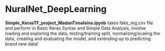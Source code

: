 # NuralNet_DeepLearning

**Simple_KerasTF_project_MadanTimalsina.ipynb** takes fake_reg.csv file and perform \n
Basic Keras Syntax and Simple Data Analysis, involve loading and exploring the data, testing/training split, normalizing/scaling the data, creating and evaluating the model, and extending up to predicting brand new data!


